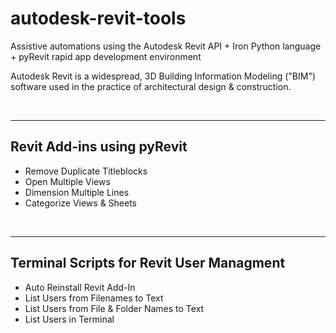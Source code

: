 # autodesk-revit-tools
Assistive automations using the Autodesk Revit API + Iron Python language + pyRevit rapid app development environment


Autodesk Revit is a widespread, 3D Building Information Modeling ("BIM") software used in the practice of architectural design & construction.

<br/>

---

## Revit Add-ins using pyRevit

- Remove Duplicate Titleblocks
- Open Multiple Views
- Dimension Multiple Lines
- Categorize Views & Sheets

<br/>

---

## Terminal Scripts for Revit User Managment

- Auto Reinstall Revit Add-In
- List Users from Filenames to Text
- List Users from File & Folder Names to Text
- List Users in Terminal
